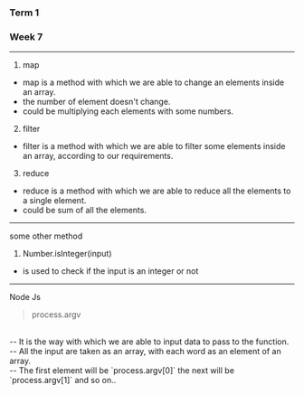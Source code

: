 ### Term 1
### Week 7
---
1. map
* map is a method with which we are able to change an elements inside an array.
* the number of element doesn't change.
* could be multiplying each elements with some numbers.

2. filter
* filter is a method with which we are able to filter some elements inside an array, according to our requirements.
  
3. reduce
* reduce is a method with which we are able to reduce all the elements to a single element.
* could be sum of all the elements.

---
some other method<br>
1. Number.isInteger(input)
* is used to check if the input is an integer or not

---
Node Js
>process.argv
<br>
-- It is the way with which we are able to input data to pass to the function.<br>
-- All the input are taken as an array, with each word as an element of an array.<br>
-- The first element will be `process.argv[0]` the next will be `process.argv[1]` and so on..
